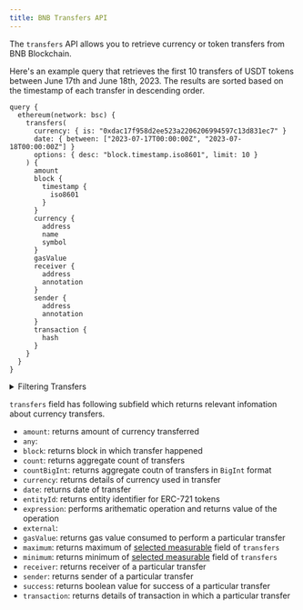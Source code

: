 ```yaml
---
title: BNB Transfers API
---
```


<head>
<meta name="title" content="BNB Transfers API"/>
<meta name="description" content="Get information on transfer details and wallets on the BNB blockchain. Also, get information on blocks for tokens or NFTs on the BNB blockchain."/>
<meta name="keywords" content="BNB api, BNB python api, BNB nft api, BNB scan api, BNB matic api, BNB api docs, BNB crypto api, BNB blockchain api,matic network api"/>
<meta name="robots" content="index, follow"/>
<meta http-equiv="Content-Type" content="text/html; charset=utf-8"/>
<meta name="language" content="English"/>

<!-- Open Graph / Facebook -->
<meta property="og:type" content="website" />
<meta property="og:title" content="BNB Transfers API" />
<meta property="og:description" content="Get information on transfer details and wallets on the BNB blockchain. Also, get information on blocks for tokens or NFTs on the BNB blockchain." />

<!-- Twitter -->
<meta property="twitter:card" content="summary_large_image" />
<meta property="twitter:title" content="BNB Transfers API" />
<meta property="twitter:description" content="Get information on transfer details and wallets on BNB blockchain. Also, get blocks information for tokens or NFTs on the BNB blockchain." />
</head>

The `transfers` API allows you to retrieve currency or token transfers from BNB Blockchain.

Here's an example query that retrieves the first 10 transfers of USDT tokens between June 17th and June 18th, 2023. The results are sorted based on the timestamp of each transfer in descending order.

```
query {
  ethereum(network: bsc) {
    transfers(
      currency: { is: "0xdac17f958d2ee523a2206206994597c13d831ec7" }
      date: { between: ["2023-07-17T00:00:00Z", "2023-07-18T00:00:00Z"] }
      options: { desc: "block.timestamp.iso8601", limit: 10 }
    ) {
      amount
      block {
        timestamp {
          iso8601
        }
      }
      currency {
        address
        name
        symbol
      }
      gasValue
      receiver {
        address
        annotation
      }
      sender {
        address
        annotation
      }
      transaction {
        hash
      }
    }
  }
}
```
<details>
<summary>Filtering Transfers</summary>

Data retrieved using `transfers` can be filtered using following arguments:

- `amount`: Filter by amount of tokens transferred in a transfer
  
  Available comparision operators are `between`, `gt`, `gteq`, `in`, `is`, `lt`, `lteq`, `not`, `notIn`.

- `currency`: Filter by currency used in a transfer. Currencies supported are native tokens like ETH/ETC, ERC20, ERC721 tokens. For native currencies you can use symbols of them, for contract use address of that contract.

  Available comparision operators are `in`, `is`, `not`, `notIn`

- `date`: Filter by date on which transfer happened. Date should be in ISO8601-encoded datetime string. Ex, June 17th, 2023 will be `2023-07-17T00:00:00Z`

  Available comparision operator are `after`, `before`, `between`, `in`, `is`, `not`, `notIn`, `since`, `tiil`.


- `entityId`: Filter by ERC-721 entity Id

- `external`:

- `height`: Filter by height of Block where transaction happened.

  Available comparision operators are `between`, `gt`, `gteq`, `in`, `is`, `lt`, `lteq`, `not`, `notIn`.

- `options`: Filter returned data by ordering, limiting and constrainting transfer data.
  
  Available fields: `asc`, `ascByInteger`, `desc`, `descByInteger`, `limit`, `limitBy`, `offset` 

- `receiver`: Filter by receiver of the transfer. 
   
  Available comparision operators are `in`, `is`, `not`, `notIn`

- `sender`: Filter by sender of the transfer. 
  
  Available comparision operators are `in`, `is`, `not`, `notIn`

- `success`: Filter by if transaction is successful or not

- `time`: Filter by time when transfer happened. Time should be in ISO8601-encoded datetime string. Ex, June 17th, 2023 will be `2023-07-17T00:00:00Z`

  Available comparision operator are `after`, `before`, `between`, `in`, `is`, `not`, `notIn`, `since`, `tiil`.

- `txFrom`: Filter by the address responsible for creating the transaction. Available comparision operators are `in`, `is`, `not`, `notIn`.

  Read the difference between transfers and transaction in Bitquery API here.

- `txHash`: Filter by transaction hash of the transfer.
  
  Available comparision operators are `is`, `in`, `not`, `notIn`.

</details>

`transfers` field has following subfield which returns relevant infomation about currency transfers.

- `amount`: returns amount of currency transferred
- `any`: 
- `block`: returns block in which transfer happened
- `count`: returns aggregate count of transfers
- `countBigInt`: returns aggregate coutn of transfers in `BigInt` format
- `currency`: returns details of currency used in transfer
- `date`: returns date of transfer
- `entityId`: returns entity identifier for ERC-721 tokens
- `expression`: performs arithematic operation and returns value of the operation
- `external`: 
- `gasValue`: returns gas value consumed to perform a particular transfer
- `maximum`: returns maximum of [selected measurable](/v1/docs/graphql-reference/enums/ethereum-transfers-measureable) field of `transfers`
- `minimum`: returns minimum of [selected measurable](/v1/docs/graphql-reference/enums/ethereum-transfers-measureable) field of `transfers`
- `receiver`: returns receiver of a particular transfer
- `sender`: returns sender of a particular transfer
- `success`: returns boolean value for success of a particular transfer
- `transaction`: returns details of transaction in which a particular transfer 